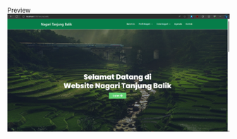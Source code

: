 Preview
![alt text](https://github.com/hanifheinrich/web-nagari-tanjung-balik/blob/main/preview.png?raw=true)
